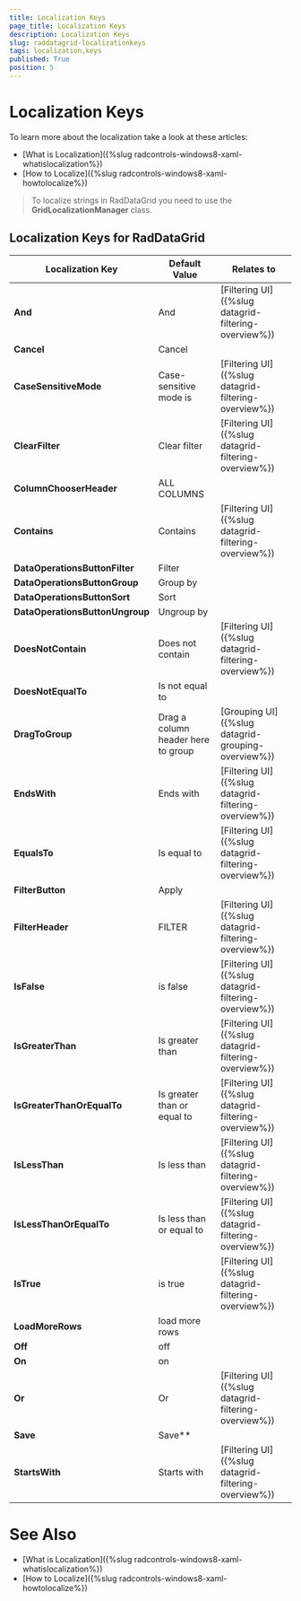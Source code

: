 ```yaml
---
title: Localization Keys
page_title: Localization Keys
description: Localization Keys
slug: raddatagrid-localizationkeys
tags: localization,keys
published: True
position: 5
---
```


# Localization Keys

To learn more about the localization take a look at these articles:

* [What is Localization]({%slug radcontrols-windows8-xaml-whatislocalization%})
* [How to Localize]({%slug radcontrols-windows8-xaml-howtolocalize%})

>To localize strings in RadDataGrid you need to use the **GridLocalizationManager** class.

## Localization Keys for RadDataGrid

| Localization Key 					| Default Value 		 	| Relates to 	|
| --------------------------------- | ------------------------- | ------------- |
| **And**							| And						| [Filtering UI]({%slug datagrid-filtering-overview%}) |
| **Cancel**	   					| Cancel				 	| &nbsp;		|
| **CaseSensitiveMode**				| Case-sensitive mode is 	| [Filtering UI]({%slug datagrid-filtering-overview%}) |
| **ClearFilter**					| Clear filter 			 	| [Filtering UI]({%slug datagrid-filtering-overview%}) |
| **ColumnChooserHeader**			| ALL COLUMNS				|				|	
| **Contains**						| Contains					| [Filtering UI]({%slug datagrid-filtering-overview%}) |
| **DataOperationsButtonFilter**	| Filter					|				|
| **DataOperationsButtonGroup**		| Group by					|				|
| **DataOperationsButtonSort**		| Sort						|				|
| **DataOperationsButtonUngroup** 	| Ungroup by				|				|
| **DoesNotContain**				| Does not contain			| [Filtering UI]({%slug datagrid-filtering-overview%}) |
| **DoesNotEqualTo**				| Is not equal to			| 				|
| **DragToGroup**					| Drag a column header here to group | [Grouping UI]({%slug datagrid-grouping-overview%}) |
| **EndsWith**						| Ends with					| [Filtering UI]({%slug datagrid-filtering-overview%}) |
| **EqualsTo**						| Is equal to				| [Filtering UI]({%slug datagrid-filtering-overview%}) |
| **FilterButton**					| Apply						|				|
| **FilterHeader**					| FILTER					| [Filtering UI]({%slug datagrid-filtering-overview%}) |
| **IsFalse**						| is false					| [Filtering UI]({%slug datagrid-filtering-overview%}) |
| **IsGreaterThan**					| Is greater than			| [Filtering UI]({%slug datagrid-filtering-overview%}) |
| **IsGreaterThanOrEqualTo**		| Is greater than or equal to | [Filtering UI]({%slug datagrid-filtering-overview%}) |
| **IsLessThan**					| Is less than				| [Filtering UI]({%slug datagrid-filtering-overview%}) |
| **IsLessThanOrEqualTo**			| Is less than or equal to	| [Filtering UI]({%slug datagrid-filtering-overview%}) |
| **IsTrue**						| is true					| [Filtering UI]({%slug datagrid-filtering-overview%}) |
| **LoadMoreRows**					| load more rows			|				|
| **Off**							| off						|				|
| **On**							| on						|				|
| **Or**							| Or						| [Filtering UI]({%slug datagrid-filtering-overview%}) |
| **Save**							| Save**					|				|
| **StartsWith**					| Starts with				| [Filtering UI]({%slug datagrid-filtering-overview%}) |

# See Also

 * [What is Localization]({%slug radcontrols-windows8-xaml-whatislocalization%})
 * [How to Localize]({%slug radcontrols-windows8-xaml-howtolocalize%})
